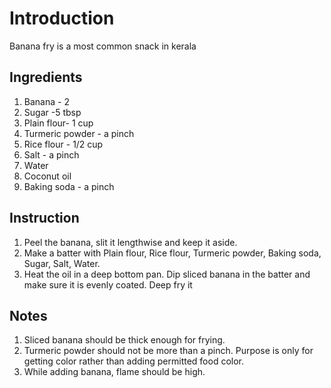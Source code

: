 # Introduction
 Banana fry is a most common snack in kerala

## Ingredients

1. Banana - 2
2. Sugar -5 tbsp
3. Plain flour- 1 cup
4. Turmeric powder - a pinch
5. Rice flour - 1/2 cup
6. Salt - a pinch
7. Water
8. Coconut oil
9. Baking soda - a pinch

## Instruction

1. Peel the banana, slit it lengthwise and keep it aside.
2. Make a batter with Plain flour, Rice flour, Turmeric powder, Baking soda, Sugar, Salt, Water.
3. Heat the oil in a deep bottom pan. Dip sliced banana in the batter and make sure it is evenly coated. Deep fry it

## Notes
1. Sliced banana should be thick enough for frying.
2. Turmeric powder should not be more than a pinch. Purpose is only for getting color rather than adding permitted food color.
3. While adding banana, flame should be high.

